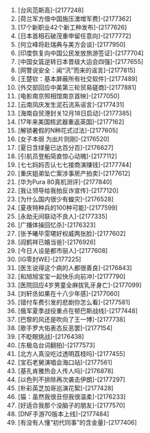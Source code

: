 
1. [台风范斯高]-[2177248]
1. [荷兰军方借中国施压澳增军费]-[2177362]
1. [17个新职业42个新工种发布]-[2177626]
1. [日本首相石破茂重申留任意向]-[2177772]
1. [何立峰将赴瑞典与美方会谈]-[2177950]
1. [印度恢复向中国公民发放旅游签证]-[2177704]
1. [中国女篮逆转日本晋级大运会四强]-[2177655]
1. [网警说安全：闻“汛”而来的谣言]-[2177815]
1. [王楚钦：基本屏蔽所有社交软件]-[2177489]
1. [外交部回应中美第三轮贸易磋商]-[2177881]
1. [电影南京照相馆南京首映]-[2177050]
1. [云南凤庆发生泥石流系谣言]-[2177431]
1. [海南自贸港封关12月18日启动]-[2177385]
1. [17年来美国核武器重返英国]-[2177162]
1. [解锁暑假的N种花式过法]-[2177605]
1. [女子本弱 为出片则刚]-[2176520]
1. [夏日含绿量已达百分百]-[2176627]
1. [引航员登船简直惊心动魄]-[2177112]
1. [七七妈妈否认七七接商演赚钱]-[2177744]
1. [重庆姐弟坠亡案涉事房产拍卖]-[2177612]
1. [华为Pura 80真机测评]-[2177840]
1. [我让领导给我拍反诈宣传]-[2177120]
1. [为什么国内很少有蝗灾]-[2176528]
1. [夏夜特种兵的100种可能]-[2177599]
1. [永劫无间联动不良人]-[2177335]
1. [广播体操回忆杀]-[2176323]
1. [张予曦毕雯珺好权威两张脸]-[2177602]
1. [阎鹤祥已婚当爸]-[2176926]
1. [今日人设是都市丽人]-[2177608]
1. [IG零封WE]-[2177225]
1. [医生说得这个病的人都很善良]-[2176843]
1. [和旭旭宝宝一起快乐向前冲]-[2177790]
1. [医院回应4岁男童全麻拔乳牙身亡]-[2177099]
1. [刘轩丞如果在十八少年感]-[2177060]
1. [错付车费引发的悲剧你怎么看]-[2177581]
1. [俄军夏季战役重点在顿巴斯战线]-[2177448]
1. [巴黎的风还是吹向了王一博]-[2177738]
1. [歌手罗大佑表态反恶罢]-[2177154]
1. [不眨眼挑战]-[2176438]
1. [东极岛台词翻拍]-[2177573]
1. [北方人真没吃过透明荔枝吗]-[2177455]
1. [宝石老舅演唱会海口站]-[2177561]
1. [基孔肯雅热会人传人吗]-[2176878]
1. [以色列不排除再次袭击伊朗]-[2177297]
1. [朴彩英芝加哥巡演花絮]-[2177428]
1. [猫：虽然我很丑但我很温柔]-[2176233]
1. [好适合我那个没脑子的朋友]-[2177570]
1. [DNF手游70版本上线]-[2177484]
1. [有没有人懂“初代同事”的含金量]-[2177406]